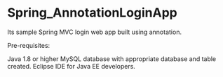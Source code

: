 # Spring_AnnotationLoginApp

Its sample Spring MVC login web app built using annotation.

Pre-requisites:

Java 1.8 or higher
MySQL database with appropriate database and table created.
Eclipse IDE for Java EE developers.

